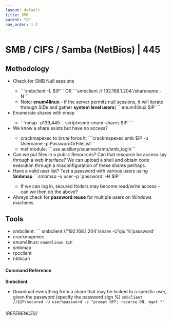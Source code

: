 ```yaml
---
layout: default
title: SMB
parent: TCP
nav_order: 4-3
---
```

# SMB / CIFS / Samba (NetBios) | 445
## Methodology
<ul>
<li>  Check for SMB Null sessions </li>
	<ul>
	<li> ```smbclient -L $IP``` OR ```smbclient //'192.168.1.204'/sharename -N```</li>
	<li> Note: <b>enum4linux</b> - if the server permits null sessions, it will iterate through SIDs and gather <b>system level users</b>) ```enum4linux $IP ``` </li>
	</ul>
<li> Enumerate shares with nmap </li>
	<ul>
	<li> ```nmap -p139,445 --script=smb-enum-shares $IP ```</li>
	</ul>
<li> We know a share exists but have no access?</li>
	<ul>
	<li> crackmapexec to brute force it: ```crackmapexec smb $IP -u Username -p PasswordOrFileList```</li>
	<li> msf module: ```use auxiliary/scanner/smb/smb_login```</li>
	</ul>
<li> Can we put files in a public Resources? Can that resource be access say through a web interface? We can upload a shell and obtain code execution through a misconfiguration of these shares perhaps. </li>
<li> Have a valid user list? Test a password with various users using <b>Smbmap</b> ```smbmap -u user -p 'password' -H $IP```</li>
	<ul>
	<li> If we can log in, secured folders may become read/write access - can we then do the above? </li>
	</ul>
<li> Always check for <b>password reuse</b> for multiple users on Windows machines </li>
</ul>

## Tools
- smbclient: ``` smbclient //'192.168.1.204'/share -U'qiu'%'password'
- crackmapexec
- enum4linux: ``` enum4linux $IP ```
- smbmap
- rpcclient
- nbtscan

#### Command Reference
<b> Smbclient </b>
- Download everything from a share that may be locked to a specific user, given the password (specify the password sign %)
```smbclient //$IP/secured -U user%password -c "prompt OFF; recurse ON; mget *"```

###### [REFERENCES]
